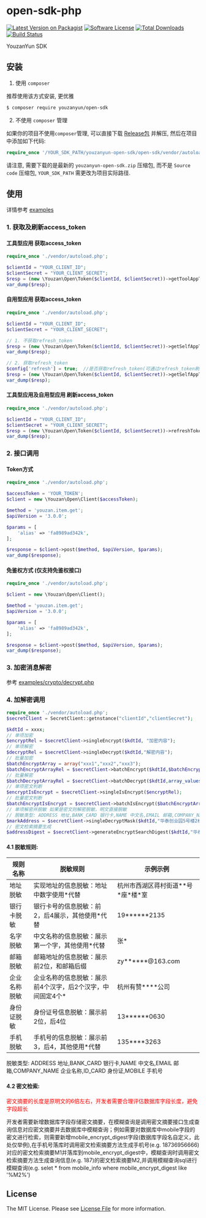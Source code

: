 # open-sdk-php

[![Latest Version on Packagist][ico-version]][link-packagist]
[![Software License][ico-license]](LICENSE.md)
[![Total Downloads][ico-downloads]][link-downloads]
[![Build Status][ico-travis]][link-travis]


YouzanYun SDK


## 安装

1. 使用 `composer`  

推荐使用该方式安装, 更优雅  

``` bash
$ composer require youzanyun/open-sdk
```

2. 不使用 `composer` 管理  

如果你的项目不使用`composer`管理, 可以直接下载 [Release包](https://github.com/youzan/open-sdk-php/releases) 并解压, 然后在项目中添加如下代码:  

``` php
require_once '/YOUR_SDK_PATH/youzanyun-open-sdk/open-sdk/vendor/autoload.php';
``` 

请注意, 需要下载的是最新的 `youzanyun-open-sdk.zip` 压缩包, 而不是 `Source code` 压缩包, `YOUR_SDK_PATH` 需更改为项目实际路径.   


## 使用

详情参考 [examples](examples)

### 1. 获取及刷新access_token

#### 工具型应用 获取access_token
``` php
require_once './vendor/autoload.php';

$clientId = "YOUR_CLIENT_ID";
$clientSecret = "YOUR_CLIENT_SECRET";
$resp = (new \Youzan\Open\Token($clientId, $clientSecret))->getToolAppToken('YOUR_CODE');
var_dump($resp);
```

#### 自用型应用 获取access_token
``` php
require_once './vendor/autoload.php';

$clientId = "YOUR_CLIENT_ID";
$clientSecret = "YOUR_CLIENT_SECRET";

// 1. 不获取refresh_token
$resp = (new \Youzan\Open\Token($clientId, $clientSecret))->getSelfAppToken('YOUR_KDT_ID');
var_dump($resp);

// 2. 获取refresh_token
$config['refresh'] = true;  //是否获取refresh_token(可通过refresh_token刷新token)
$resp = (new \Youzan\Open\Token($clientId, $clientSecret))->getSelfAppToken('YOUR_KDT_ID', $config);
var_dump($resp);
```

#### 工具型应用及自用型应用 刷新access_token
```php
require_once './vendor/autoload.php';

$clientId = "YOUR_CLIENT_ID";
$clientSecret = "YOUR_CLIENT_SECRET";
$resp = (new \Youzan\Open\Token($clientId, $clientSecret))->refreshToken('YOUR_REFRESH_TOKEN');
var_dump($resp);
```

### 2. 接口调用

#### Token方式
``` php
require_once './vendor/autoload.php';

$accessToken = 'YOUR_TOKEN';
$client = new \Youzan\Open\Client($accessToken);

$method = 'youzan.item.get';
$apiVersion = '3.0.0';

$params = [
    'alias' => 'fa8989ad342k',
];

$response = $client->post($method, $apiVersion, $params);
var_dump($response);
```

#### 免鉴权方式 (仅支持免鉴权接口)
``` php
require_once './vendor/autoload.php';

$client = new \Youzan\Open\Client();

$method = 'youzan.item.get';
$apiVersion = '3.0.0';

$params = [
    'alias' => 'fa8989ad342k',
];

$response = $client->post($method, $apiVersion, $params);
var_dump($response);
```

### 3. 加密消息解密

参考 [examples/crypto/decrypt.php](examples/crypto/decrypt.php)

### 4. 加解密调用
```php
require_once './vendor/autoload.php';
$secretClient = SecretClient::getnstance("clientId","clientSecret");

$kdtId = xxxx;
// 单项加密
$encryptRel = $secretClient->singleEncrypt($kdtId, "加密内容");
// 单项解密
$decryptRel = $secretClient->singleDecrypt($kdtId,"解密内容");
// 批量加密
$batchEncryptArray = array("xxx1","xxx2","xxx3");
$batchEncryptArrayRel = $secretClient->batchEncrypt($kdtId,$batchEncryptArray);
// 批量解密
$batchDecryptArrayRel = $secretClient->batchDecrypt($kdtId,array_values($batchEncryptArrayRel));
// 单项密文判断
$encryptIsEncrypt = $secretClient->singleIsEncrypt($encryptRel);
// 批量密文判断
$batchEncryptIsEncrypt = $secretClient->batchIsEncrypt($batchEncryptArray);
// 单项解密并脱敏 如果是密文则解密脱敏，明文直接脱敏
// 脱敏类型: ADDRESS 地址,BANK_CARD 银行卡,NAME 中文名,EMAIL 邮箱,COMPANY_NAME 企业名称,ID_CARD 身份证,MOBILE 手机号
$markAddress = $secretClient->singleDecryptMask($kdtId,"华泰创业园5号楼2楼217室",'ADDRESS');
// 密文检索摘要生成
$addressDigest = $secretClient->generateEncryptSearchDigest($kdtId,"华泰创业园5号楼2楼217室");

```
#### 4.1 脱敏规则:

|规则名称|脱敏规则|示例示例| 
|------|---------|--------------|
|地址脱敏|实现地址的信息脱敏：地址中数字使用\*代替 |杭州市西湖区蒋村街道\*\*号\*座\*楼\*室|
|银行卡脱敏|银行卡号的信息脱敏：前2，后4展示，其他使用\*代替|19******2135|
| 名字脱敏             |  中文名称的信息脱敏：展示第一个字，其他使用\*代替              | 张\*|
| 邮箱脱敏             |邮箱地址的信息脱敏：展示前2位，和邮箱后缀	            | zy******@163.com|
| 企业名称脱敏	             |企业名称的信息脱敏：展示前4个汉字，后2个汉字，中间固定4个\*            | 杭州有赞****公司|
| 身份证脱敏           | 身份证号信息脱敏：展示前2位，后4位	              | 13******0630|
| 手机脱敏             | 手机号的信息脱敏：展示前3，后4，其他使用\*代替	      | 135****3263|

脱敏类型: ADDRESS 地址,BANK_CARD 银行卡,NAME 中文名,EMAIL 邮箱,COMPANY_NAME 企业名称,ID_CARD 身份证,MOBILE 手机号

#### 4.2 密文检索:

<font color="red">密文摘要的长度是原明文的6倍左右，开发者需要合理评估数据库字段长度，避免字段超长</font>

开发者需要新增数据库字段存储密文摘要，在模糊查询是调用密文摘要接口生成查询信息对应密文摘要并去数据库中模糊查询；例如需要对数据库中mobile字段的密文进行检索，则需要新增mobile_encrypt_digest字段(数据库字段名自定义，此处仅举例),在手机号落库时调用密文检索摘要方法生成手机号(e.g. 18736956666)对应的密文检索摘要M1并落库到mobile_encrypt_digest中，模糊查询时调用密文检索摘要方法生成查询信息(e.g. 187)的密文检索摘要M2,并调用模糊查询sql进行模糊查询(e.g. selet * from mobile_info where mobile_encrypt_digest like '%M2%')


## License

The MIT License. Please see [License File](LICENSE) for more information.

[ico-version]: https://img.shields.io/packagist/v/youzanyun/open-sdk.svg?style=flat-square
[ico-license]: https://img.shields.io/badge/license-MIT-brightgreen.svg?style=flat-square
[ico-downloads]: https://img.shields.io/packagist/dt/youzanyun/open-sdk.svg?style=flat-square
[ico-travis]: https://api.travis-ci.org/youzan/open-sdk-php.svg

[link-packagist]: https://packagist.org/packages/youzanyun/open-sdk
[link-downloads]: https://packagist.org/packages/youzanyun/open-sdk
[link-travis]: https://travis-ci.org/youzan/open-sdk-php
